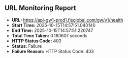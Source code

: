 ## URL Monitoring Report

- **URL:** https://api-gw1-prod1.fisglobal.com/gw/v1/health
- **Start Time:** 2025-10-15T14:57:51.040140
- **End Time:** 2025-10-15T14:57:51.220747
- **Total Time Taken:** 0.180607 seconds
- **HTTP Status Code:** 403
- **Status:** Failure
- **Failure Reason:** HTTP Status Code: 403
